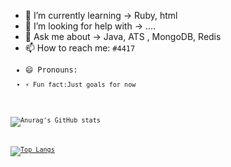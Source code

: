 
- 🌱 I’m currently learning -> Ruby, html
- 🤔 I’m looking for help with -> ....
- 💬 Ask me about -> Java, ATS , MongoDB, Redis
- 📫 How to reach me: <Code>#4417
- 😄 Pronouns: <Code>
- ⚡ Fun fact:Just goals for now

 ![Anurag's GitHub stats](https://github-readme-stats.vercel.app/api?username=Codefirev&show_icons=true&theme=radical)
 
 [![Top Langs](https://github-readme-stats.vercel.app/api/top-langs/?username=Codefirev&layout=compact)](https://github.com/Codefirev/github-readme-stats)
 
